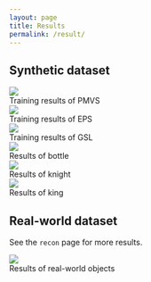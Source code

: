 ```yaml
---
layout: page
title: Results
permalink: /result/
---
```


## Synthetic dataset

<div class="imgcap">
<img src="{{site.url}}/{{site.baseurl}}/assets/training/mvs_training.pdf" style="border:none;">
<div class="thecap">Training results of PMVS</div>
</div>

<div class="imgcap">
<img src="{{site.url}}/{{site.baseurl}}/assets/training/ps_training.pdf" style="border:none;">
<div class="thecap">Training results of EPS</div>
</div>

<div class="imgcap">
<img src="{{site.url}}/{{site.baseurl}}/assets/training/sl_training.pdf" style="border:none;">
<div class="thecap">Training results of GSL</div>
</div>

<div class="imgcap">
<img src="{{site.url}}/{{site.baseurl}}/assets/synth_results/bottle.pdf" style="border:none;">
<div class="thecap">Results of bottle</div>
</div>

<div class="imgcap">
<img src="{{site.url}}/{{site.baseurl}}/assets/synth_results/knight.pdf" style="border:none;">
<div class="thecap">Results of knight</div>
</div>

<div class="imgcap">
<img src="{{site.url}}/{{site.baseurl}}/assets/synth_results/king.pdf" style="border:none;">
<div class="thecap">Results of king</div>
</div>


## Real-world dataset
See the `recon` page for more results.

<div class="imgcap">
<img src="{{site.url}}/{{site.baseurl}}/assets/real_results.pdf" style="border:none;">
<div class="thecap">Results of real-world objects</div>
</div>
